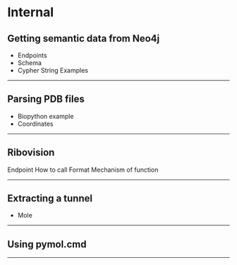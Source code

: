 # Internal

## Getting semantic data from Neo4j

- Endpoints
- Schema
- Cypher String Examples

---

## Parsing PDB files

- Biopython example
- Coordinates

---

## Ribovision

Endpoint
How to call
Format
Mechanism of function

---

## Extracting a tunnel

- Mole

---

## Using pymol.cmd

---
